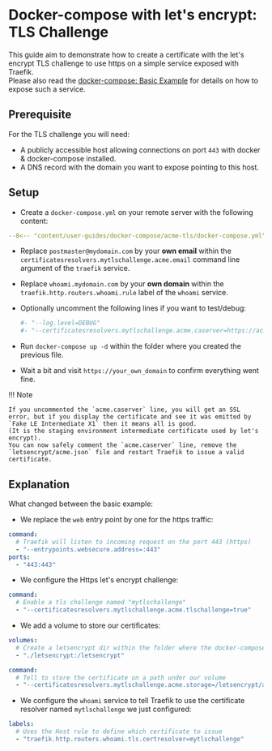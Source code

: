# Docker-compose with let's encrypt: TLS Challenge

This guide aim to demonstrate how to create a certificate with the let's encrypt TLS challenge to use https on a simple service exposed with Traefik.  
Please also read the [docker-compose: Basic Example](../basic-example) for details on how to expose such a service.  

## Prerequisite

For the TLS challenge you will need:

- A publicly accessible host allowing connections on port `443` with docker & docker-compose installed.
- A DNS record with the domain you want to expose pointing to this host.

## Setup

- Create a `docker-compose.yml` on your remote server with the following content:

```yaml
--8<-- "content/user-guides/docker-compose/acme-tls/docker-compose.yml"
```

- Replace `postmaster@mydomain.com` by your **own email** within the `certificatesresolvers.mytlschallenge.acme.email` command line argument of the `traefik` service.
- Replace `whoami.mydomain.com` by your **own domain** within the `traefik.http.routers.whoami.rule` label of the `whoami` service.
- Optionally uncomment the following lines if you want to test/debug:

	```yaml
	#- "--log.level=DEBUG"
	#- "--certificatesresolvers.mytlschallenge.acme.caserver=https://acme-staging-v02.api.letsencrypt.org/directory"
	```

- Run `docker-compose up -d` within the folder where you created the previous file.
- Wait a bit and visit `https://your_own_domain` to confirm everything went fine.

!!! Note

    If you uncommented the `acme.caserver` line, you will get an SSL error, but if you display the certificate and see it was emitted by `Fake LE Intermediate X1` then it means all is good.
    (It is the staging environment intermediate certificate used by let's encrypt).
    You can now safely comment the `acme.caserver` line, remove the `letsencrypt/acme.json` file and restart Traefik to issue a valid certificate.

## Explanation

What changed between the basic example:

- We replace the `web` entry point by one for the https traffic:

```yaml
command:
  # Traefik will listen to incoming request on the port 443 (https)
  - "--entrypoints.websecure.address=:443"
ports:
  - "443:443"
```

- We configure the Https let's encrypt challenge:

```yaml
command:
  # Enable a tls challenge named "mytlschallenge"
  - "--certificatesresolvers.mytlschallenge.acme.tlschallenge=true"
```

- We add a volume to store our certificates:

```yaml
volumes:
  # Create a letsencrypt dir within the folder where the docker-compose file is
  - "./letsencrypt:/letsencrypt"

command:
  # Tell to store the certificate on a path under our volume
  - "--certificatesresolvers.mytlschallenge.acme.storage=/letsencrypt/acme.json"
```

- We configure the `whoami` service to tell Traefik to use the certificate resolver named `mytlschallenge` we just configured:

```yaml
labels:
  # Uses the Host rule to define which certificate to issue
  - "traefik.http.routers.whoami.tls.certresolver=mytlschallenge"
```
